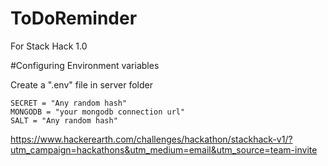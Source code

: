 # ToDoReminder
For Stack Hack 1.0

#Configuring Environment variables

Create a ".env" file in server folder

    SECRET = "Any random hash"
    MONGODB = "your mongodb connection url"
    SALT = "Any random hash"

https://www.hackerearth.com/challenges/hackathon/stackhack-v1/?utm_campaign=hackathons&utm_medium=email&utm_source=team-invite
